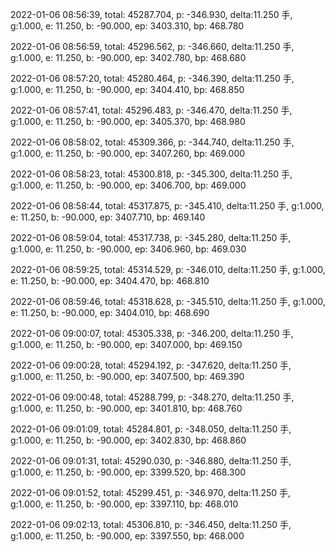 2022-01-06 08:56:39, total: 45287.704, p: -346.930, delta:11.250 手, g:1.000, e: 11.250, b: -90.000, ep: 3403.310, bp: 468.780

2022-01-06 08:56:59, total: 45296.562, p: -346.660, delta:11.250 手, g:1.000, e: 11.250, b: -90.000, ep: 3402.780, bp: 468.680

2022-01-06 08:57:20, total: 45280.464, p: -346.390, delta:11.250 手, g:1.000, e: 11.250, b: -90.000, ep: 3404.410, bp: 468.850

2022-01-06 08:57:41, total: 45296.483, p: -346.470, delta:11.250 手, g:1.000, e: 11.250, b: -90.000, ep: 3405.370, bp: 468.980

2022-01-06 08:58:02, total: 45309.366, p: -344.740, delta:11.250 手, g:1.000, e: 11.250, b: -90.000, ep: 3407.260, bp: 469.000

2022-01-06 08:58:23, total: 45300.818, p: -345.300, delta:11.250 手, g:1.000, e: 11.250, b: -90.000, ep: 3406.700, bp: 469.000

2022-01-06 08:58:44, total: 45317.875, p: -345.410, delta:11.250 手, g:1.000, e: 11.250, b: -90.000, ep: 3407.710, bp: 469.140

2022-01-06 08:59:04, total: 45317.738, p: -345.280, delta:11.250 手, g:1.000, e: 11.250, b: -90.000, ep: 3406.960, bp: 469.030

2022-01-06 08:59:25, total: 45314.529, p: -346.010, delta:11.250 手, g:1.000, e: 11.250, b: -90.000, ep: 3404.470, bp: 468.810

2022-01-06 08:59:46, total: 45318.628, p: -345.510, delta:11.250 手, g:1.000, e: 11.250, b: -90.000, ep: 3404.010, bp: 468.690

2022-01-06 09:00:07, total: 45305.338, p: -346.200, delta:11.250 手, g:1.000, e: 11.250, b: -90.000, ep: 3407.000, bp: 469.150

2022-01-06 09:00:28, total: 45294.192, p: -347.620, delta:11.250 手, g:1.000, e: 11.250, b: -90.000, ep: 3407.500, bp: 469.390

2022-01-06 09:00:48, total: 45288.799, p: -348.270, delta:11.250 手, g:1.000, e: 11.250, b: -90.000, ep: 3401.810, bp: 468.760

2022-01-06 09:01:09, total: 45284.801, p: -348.050, delta:11.250 手, g:1.000, e: 11.250, b: -90.000, ep: 3402.830, bp: 468.860

2022-01-06 09:01:31, total: 45290.030, p: -346.880, delta:11.250 手, g:1.000, e: 11.250, b: -90.000, ep: 3399.520, bp: 468.300

2022-01-06 09:01:52, total: 45299.451, p: -346.970, delta:11.250 手, g:1.000, e: 11.250, b: -90.000, ep: 3397.110, bp: 468.010

2022-01-06 09:02:13, total: 45306.810, p: -346.450, delta:11.250 手, g:1.000, e: 11.250, b: -90.000, ep: 3397.550, bp: 468.000